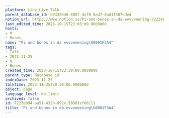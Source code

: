 ```yaml
---
platform: Line Live Talk
parent_database_id: e9339446-880f-4ef0-8ad7-8ad1f507dded
notion_url: https://www.notion.so/Pi-and-bones-in-da-evvveeening-7223e894aa51432b892e58501ef68111
last_edited_time: 2023-10-15T23:05:00.0000000
hosts:
- π
- Bones
name: "Pi and bones in da evvveeening\U0001F3A4"
tags:
- Talk
- 2023-11-25
- π
- Bones
created_time: 2023-10-15T22:39:00.0000000
parent_type: database_id
indexDate: 2023-11-25
talktime: 2023-11-25T20:30:00.0000000
object: page
language_level: No limit
archived: false
id: 7223e894-aa51-432b-892e-58501ef68111
title: "Pi and bones in da evvveeening\U0001F3A4"
---
```



   
   
   
   

   
























